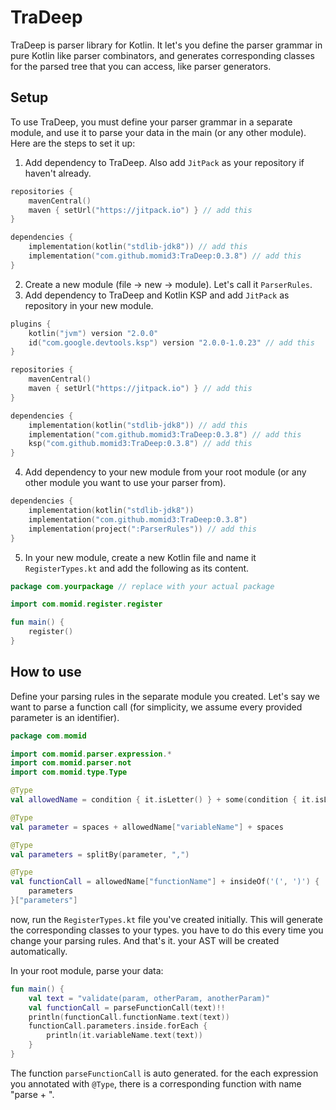 # TraDeep
TraDeep is parser library for Kotlin. It let's you define the parser grammar in pure Kotlin like parser combinators, and generates corresponding classes for the parsed tree that you can access, like parser generators.
## Setup
To use TraDeep, you must define your parser grammar in a separate module, and use it to parse your data in the main (or any other module). Here are the steps to set it up:
1. Add dependency to TraDeep. Also add `JitPack` as your repository if haven't already.
```kotlin
repositories {
    mavenCentral()
    maven { setUrl("https://jitpack.io") } // add this
}

dependencies {
    implementation(kotlin("stdlib-jdk8")) // add this
    implementation("com.github.momid3:TraDeep:0.3.8") // add this
}
```

2. Create a new module (file -> new -> module). Let's call it `ParserRules`.
3. Add dependency to TraDeep and Kotlin KSP and add `JitPack` as repository in your new module.

```kotlin
plugins {
    kotlin("jvm") version "2.0.0"
    id("com.google.devtools.ksp") version "2.0.0-1.0.23" // add this
}

repositories {
    mavenCentral()
    maven { setUrl("https://jitpack.io") } // add this
}

dependencies {
    implementation(kotlin("stdlib-jdk8")) // add this
    implementation("com.github.momid3:TraDeep:0.3.8") // add this
    ksp("com.github.momid3:TraDeep:0.3.8") // add this
}
```
4. Add dependency to your new module from your root module (or any other module you want to use your parser from).
```kotlin
dependencies {
    implementation(kotlin("stdlib-jdk8"))
    implementation("com.github.momid3:TraDeep:0.3.8")
    implementation(project(":ParserRules")) // add this
}
```
5. In your new module, create a new Kotlin file and name it `RegisterTypes.kt` and add the following as its content.
```kotlin
package com.yourpackage // replace with your actual package

import com.momid.register.register

fun main() {
    register()
}

```

## How to use
Define your parsing rules in the separate module you created.
Let's say we want to parse a function call (for simplicity, we assume every provided parameter is an identifier).
```kotlin
package com.momid

import com.momid.parser.expression.*
import com.momid.parser.not
import com.momid.type.Type

@Type
val allowedName = condition { it.isLetter() } + some(condition { it.isLetterOrDigit() })

@Type
val parameter = spaces + allowedName["variableName"] + spaces

@Type
val parameters = splitBy(parameter, ",")

@Type
val functionCall = allowedName["functionName"] + insideOf('(', ')') {
    parameters
}["parameters"]
```

now, run the `RegisterTypes.kt` file you've created initially. This will generate the corresponding classes to your types. you have to do this every time you change your parsing rules.
And that's it. your AST will be created automatically.

In your root module, parse your data:

```kotlin
fun main() {
    val text = "validate(param, otherParam, anotherParam)"
    val functionCall = parseFunctionCall(text)!!
    println(functionCall.functionName.text(text))
    functionCall.parameters.inside.forEach {
        println(it.variableName.text(text))
    }
}
```

The function `parseFunctionCall` is auto generated. for the each expression you annotated with `@Type`, there is a corresponding function with name "parse + <your type name>".
